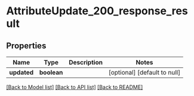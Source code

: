 # AttributeUpdate_200_response_result

## Properties
Name | Type | Description | Notes
------------ | ------------- | ------------- | -------------
**updated** | **boolean** |  | [optional] [default to null]

[[Back to Model list]](../README.md#documentation-for-models) [[Back to API list]](../README.md#documentation-for-api-endpoints) [[Back to README]](../README.md)


